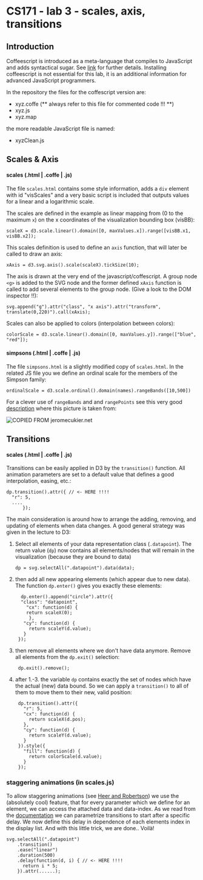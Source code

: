 CS171 - lab 3 - scales, axis, transitions
====


## Introduction

Coffeescript is introduced as a meta-language that compiles to JavaScript and adds syntactical sugar. See [link](http://coffeescript.org) for further details. Installing coffeescript is not essential for this lab, it is an additional information for advanced JavaScript programmers.

In the repository the files for the coffescript version are:

* xyz.coffe (**  always refer to this file for commented code !!! **)
* xyz.js
* xyz.map

the more readable JavaScript file is named:

* xyzClean.js



## Scales & Axis

#### scales (.html | .coffe | .js)

The file `scales.html` contains some style information, adds a `div` element with id "visScales" and a very basic script is included that outputs values for a linear and a logarithmic scale. 

The scales are defined in the example as linear mapping from (0 to the maximum `x`) on the x coordinates of the visualization bounding box (visBB):

	scaleX = d3.scale.linear().domain([0, maxValues.x]).range([visBB.x1, visBB.x2]);

This scales definition is used to define an `axis` function, that will later be called to draw an axis:

	xAxis = d3.svg.axis().scale(scaleX).tickSize(10);

The axis is drawn at the very end of the javascript/coffescript. A group node `<g>` is added to the SVG node and the former defined `xAxis` function is called to add several elements to the group node. (Give a look to the DOM inspector !!):

	svg.append("g").attr("class", "x axis").attr("transform", translate(0,220)").call(xAxis);

Scales can also be applied to colors (interpolation between colors):

	colorScale = d3.scale.linear().domain([0, maxValues.y]).range(["blue", "red"]);

#### simpsons (.html | .coffe | .js)

The file `simpsons.html` is a slightly modified copy of `scales.html`. 
In the related JS file you we define an ordinal scale for the members of the Simpson family:

`ordinalScale = d3.scale.ordinal().domain(names).rangeBands([10,500])`

For a clever use of `rangeBands` and and `rangePoints` see this very good [description](http://www.jeromecukier.net/blog/2011/08/11/d3-scales-and-color/) where this picture is taken from:

![COPIED FROM jeromecukier.net ](http://i1.wp.com/www.jeromecukier.net/wp-content/uploads/2011/08/d3ordinalRange.png)




## Transitions

#### scales (.html | .coffe | .js)

Transitions can be easily applied in D3 by the `transition()` function. All animation parameters
are set to a default value that defines a good interpolation, easing, etc.:

	dp.transition().attr({ // <- HERE !!!!
      "r": 5,
      ....
          });


The main consideration is  around how to arrange the adding,
removing, and updating of elements when data changes. A good general 
strategy was given in the lecture to D3:

1.  Select all elements of your data representation class (`.datapoint`). The return value (`dp`) now contains
	all elements/nodes that will remain in the visualization (because they are bound to data)

		dp = svg.selectAll(".datapoint").data(data);

2. then add all new appearing elements (which appear due to new data). The function `dp.enter()` gives you exactly these elements:

		 dp.enter().append("circle").attr({
	     "class": "datapoint",
   		   "cx": function(d) {
     	   return scaleX(0);
   			},
    	  "cy": function(d) {
	        return scaleY(d.value);
    	  }
    	});


3. then remove all elements where we don't have data anymore. Remove all elements from the `dp.exit()` selection:
	
		dp.exit().remove();


4. after 1.-3. the variable `dp` contains exactly the set of nodes which have the actual (new) data bound. So we can apply a `transition()` to all of them to move them to their new, valid position:

		dp.transition().attr({
	      "r": 5,
	      "cx": function(d) {
	        return scaleX(d.pos);
	      },
	      "cy": function(d) {
	        return scaleY(d.value);
	      }
	    }).style({
	      "fill": function(d) {
	        return colorScale(d.value);
	      }
	    });


### staggering animations (in scales.js)

To allow staggering animations (see [Heer and Robertson](http://vis.berkeley.edu/papers/animated_transitions/)) we use the (absolutely cool) feature, that for 
every parameter which we define for an element, we can access the attached data and data-index. As we read from the [documentation](https://github.com/mbostock/d3/wiki/Transitions) 
we can parametrize transitions to start after a specific delay. We now define this delay in dependence of each elements index in the display list.
And with this little trick, we are done.. Voilà!

	svg.selectAll(".datapoint")
		.transition()
		.ease("linear")
		.duration(500)
		.delay(function(d, i) { // <- HERE !!!!
	      return i * 5;
	    }).attr(......);










